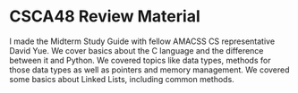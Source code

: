 # CSCA48 Review Material
I made the Midterm Study Guide with fellow AMACSS CS representative David Yue. We cover basics about the C language and the difference
between it and Python. We covered topics like data types, methods for those data types as well as pointers and memory management. We covered some basics about Linked Lists, including common methods.
